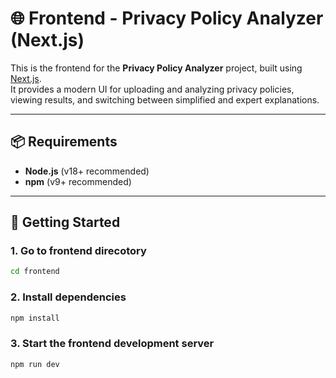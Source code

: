# 🌐 Frontend - Privacy Policy Analyzer (Next.js)

This is the frontend for the **Privacy Policy Analyzer** project, built using [Next.js](https://nextjs.org/).  
It provides a modern UI for uploading and analyzing privacy policies, viewing results, and switching between simplified and expert explanations.

---

## 📦 Requirements

- **Node.js** (v18+ recommended)
- **npm** (v9+ recommended)

---

## 🚀 Getting Started

### 1. Go to frontend direcotory

```bash
cd frontend
```

### 2. Install dependencies
```bash
npm install
```

### 3. Start the frontend development server
```bash
npm run dev
```